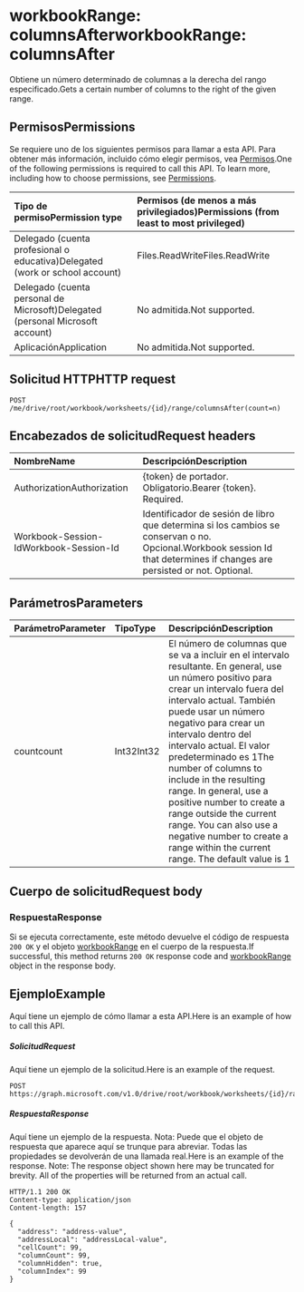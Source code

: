 # <a name="workbookrange-columnsafter"></a><span data-ttu-id="d0ad6-101">workbookRange: columnsAfter</span><span class="sxs-lookup"><span data-stu-id="d0ad6-101">workbookRange: columnsAfter</span></span>

<span data-ttu-id="d0ad6-102">Obtiene un número determinado de columnas a la derecha del rango especificado.</span><span class="sxs-lookup"><span data-stu-id="d0ad6-102">Gets a certain number of columns to the right of the given range.</span></span>

## <a name="permissions"></a><span data-ttu-id="d0ad6-103">Permisos</span><span class="sxs-lookup"><span data-stu-id="d0ad6-103">Permissions</span></span>
<span data-ttu-id="d0ad6-p101">Se requiere uno de los siguientes permisos para llamar a esta API. Para obtener más información, incluido cómo elegir permisos, vea [Permisos](../../../concepts/permissions_reference.md).</span><span class="sxs-lookup"><span data-stu-id="d0ad6-p101">One of the following permissions is required to call this API. To learn more, including how to choose permissions, see [Permissions](../../../concepts/permissions_reference.md).</span></span>

|<span data-ttu-id="d0ad6-106">Tipo de permiso</span><span class="sxs-lookup"><span data-stu-id="d0ad6-106">Permission type</span></span>      | <span data-ttu-id="d0ad6-107">Permisos (de menos a más privilegiados)</span><span class="sxs-lookup"><span data-stu-id="d0ad6-107">Permissions (from least to most privileged)</span></span>              |
|:--------------------|:---------------------------------------------------------|
|<span data-ttu-id="d0ad6-108">Delegado (cuenta profesional o educativa)</span><span class="sxs-lookup"><span data-stu-id="d0ad6-108">Delegated (work or school account)</span></span> | <span data-ttu-id="d0ad6-109">Files.ReadWrite</span><span class="sxs-lookup"><span data-stu-id="d0ad6-109">Files.ReadWrite</span></span>    |
|<span data-ttu-id="d0ad6-110">Delegado (cuenta personal de Microsoft)</span><span class="sxs-lookup"><span data-stu-id="d0ad6-110">Delegated (personal Microsoft account)</span></span> | <span data-ttu-id="d0ad6-111">No admitida.</span><span class="sxs-lookup"><span data-stu-id="d0ad6-111">Not supported.</span></span>    |
|<span data-ttu-id="d0ad6-112">Aplicación</span><span class="sxs-lookup"><span data-stu-id="d0ad6-112">Application</span></span> | <span data-ttu-id="d0ad6-113">No admitida.</span><span class="sxs-lookup"><span data-stu-id="d0ad6-113">Not supported.</span></span> |

## <a name="http-request"></a><span data-ttu-id="d0ad6-114">Solicitud HTTP</span><span class="sxs-lookup"><span data-stu-id="d0ad6-114">HTTP request</span></span>
<!-- { "blockType": "ignored" } -->
```http
POST /me/drive/root/workbook/worksheets/{id}/range/columnsAfter(count=n)

```
## <a name="request-headers"></a><span data-ttu-id="d0ad6-115">Encabezados de solicitud</span><span class="sxs-lookup"><span data-stu-id="d0ad6-115">Request headers</span></span>
| <span data-ttu-id="d0ad6-116">Nombre</span><span class="sxs-lookup"><span data-stu-id="d0ad6-116">Name</span></span>       | <span data-ttu-id="d0ad6-117">Descripción</span><span class="sxs-lookup"><span data-stu-id="d0ad6-117">Description</span></span>|
|:---------------|:----------|
| <span data-ttu-id="d0ad6-118">Authorization</span><span class="sxs-lookup"><span data-stu-id="d0ad6-118">Authorization</span></span>  | <span data-ttu-id="d0ad6-p102">{token} de portador. Obligatorio.</span><span class="sxs-lookup"><span data-stu-id="d0ad6-p102">Bearer {token}. Required.</span></span> |
| <span data-ttu-id="d0ad6-121">Workbook-Session-Id</span><span class="sxs-lookup"><span data-stu-id="d0ad6-121">Workbook-Session-Id</span></span>  | <span data-ttu-id="d0ad6-p103">Identificador de sesión de libro que determina si los cambios se conservan o no. Opcional.</span><span class="sxs-lookup"><span data-stu-id="d0ad6-p103">Workbook session Id that determines if changes are persisted or not. Optional.</span></span>|

## <a name="parameters"></a><span data-ttu-id="d0ad6-124">Parámetros</span><span class="sxs-lookup"><span data-stu-id="d0ad6-124">Parameters</span></span>

| <span data-ttu-id="d0ad6-125">Parámetro</span><span class="sxs-lookup"><span data-stu-id="d0ad6-125">Parameter</span></span>    | <span data-ttu-id="d0ad6-126">Tipo</span><span class="sxs-lookup"><span data-stu-id="d0ad6-126">Type</span></span>   |<span data-ttu-id="d0ad6-127">Descripción</span><span class="sxs-lookup"><span data-stu-id="d0ad6-127">Description</span></span>|
|:---------------|:--------|:----------|
|<span data-ttu-id="d0ad6-128">count</span><span class="sxs-lookup"><span data-stu-id="d0ad6-128">count</span></span>|<span data-ttu-id="d0ad6-129">Int32</span><span class="sxs-lookup"><span data-stu-id="d0ad6-129">Int32</span></span>|<span data-ttu-id="d0ad6-p104">El número de columnas que se va a incluir en el intervalo resultante. En general, use un número positivo para crear un intervalo fuera del intervalo actual. También puede usar un número negativo para crear un intervalo dentro del intervalo actual. El valor predeterminado es 1</span><span class="sxs-lookup"><span data-stu-id="d0ad6-p104">The number of columns to include in the resulting range. In general, use a positive number to create a range outside the current range. You can also use a negative number to create a range within the current range. The default value is 1</span></span>|

## <a name="request-body"></a><span data-ttu-id="d0ad6-134">Cuerpo de solicitud</span><span class="sxs-lookup"><span data-stu-id="d0ad6-134">Request body</span></span>

### <a name="response"></a><span data-ttu-id="d0ad6-135">Respuesta</span><span class="sxs-lookup"><span data-stu-id="d0ad6-135">Response</span></span>
<span data-ttu-id="d0ad6-136">Si se ejecuta correctamente, este método devuelve el código de respuesta `200 OK` y el objeto [workbookRange](../resources/range.md) en el cuerpo de la respuesta.</span><span class="sxs-lookup"><span data-stu-id="d0ad6-136">If successful, this method returns `200 OK` response code and [workbookRange](../resources/range.md) object in the response body.</span></span>

## <a name="example"></a><span data-ttu-id="d0ad6-137">Ejemplo</span><span class="sxs-lookup"><span data-stu-id="d0ad6-137">Example</span></span>
<span data-ttu-id="d0ad6-138">Aquí tiene un ejemplo de cómo llamar a esta API.</span><span class="sxs-lookup"><span data-stu-id="d0ad6-138">Here is an example of how to call this API.</span></span>
##### <a name="request"></a><span data-ttu-id="d0ad6-139">Solicitud</span><span class="sxs-lookup"><span data-stu-id="d0ad6-139">Request</span></span>
<span data-ttu-id="d0ad6-140">Aquí tiene un ejemplo de la solicitud.</span><span class="sxs-lookup"><span data-stu-id="d0ad6-140">Here is an example of the request.</span></span>
<!-- {
  "blockType": "request",
  "name": "workbookrange_columnsafter"
}-->
```http
POST https://graph.microsoft.com/v1.0/drive/root/workbook/worksheets/{id}/range/columnsAfter(count=2)
```

##### <a name="response"></a><span data-ttu-id="d0ad6-141">Respuesta</span><span class="sxs-lookup"><span data-stu-id="d0ad6-141">Response</span></span>
<span data-ttu-id="d0ad6-p105">Aquí tiene un ejemplo de la respuesta. Nota: Puede que el objeto de respuesta que aparece aquí se trunque para abreviar. Todas las propiedades se devolverán de una llamada real.</span><span class="sxs-lookup"><span data-stu-id="d0ad6-p105">Here is an example of the response. Note: The response object shown here may be truncated for brevity. All of the properties will be returned from an actual call.</span></span>
<!-- {
  "blockType": "response",
  "truncated": true,
  "@odata.type": "microsoft.graph.range"
} -->
```http
HTTP/1.1 200 OK
Content-type: application/json
Content-length: 157

{
  "address": "address-value",
  "addressLocal": "addressLocal-value",
  "cellCount": 99,
  "columnCount": 99,
  "columnHidden": true,
  "columnIndex": 99
}
```
